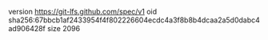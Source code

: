 version https://git-lfs.github.com/spec/v1
oid sha256:67bbcb1af2433954f4f802226604ecdc4a3f8b8b4dcaa2a5d0dabc4ad906428f
size 2096
